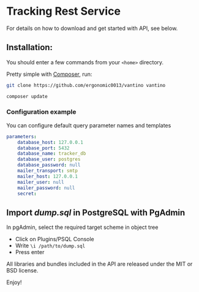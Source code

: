 # Tracking Rest Service

For details on how to download and get started with API, see below.

## Installation:
You should enter a few commands from your ```<home>``` directory.
  
Pretty simple with [Composer](http://packagist.org), run:

```sh
git clone https://github.com/ergonomic0013/vantino vantino
```

```sh
composer update
```
### Configuration example

You can configure default query parameter names and templates
```yaml
parameters:
    database_host: 127.0.0.1
    database_port: 5432
    database_name: tracker_db
    database_user: postgres
    database_password: null
    mailer_transport: smtp
    mailer_host: 127.0.0.1
    mailer_user: null
    mailer_password: null
    secret: 
```
## Import ***dump.sql*** in PostgreSQL with PgAdmin
In pgAdmin, select the required target scheme in object tree

* Click on Plugins/PSQL Console
* Write ```\i /path/to/dump.sql```
* Press enter



All libraries and bundles included in the API are
released under the MIT or BSD license.

Enjoy!
